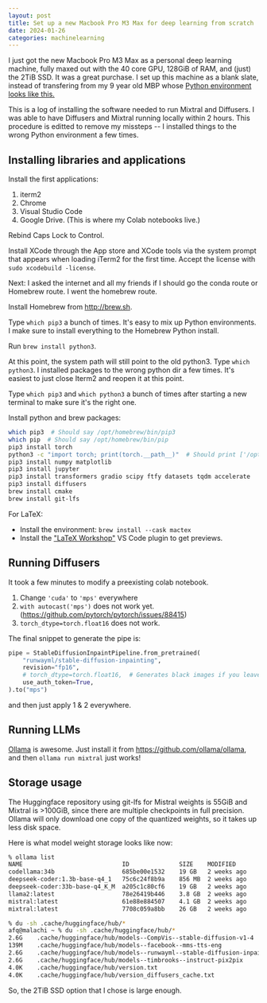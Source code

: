 ```yaml
---
layout: post
title: Set up a new Macbook Pro M3 Max for deep learning from scratch
date: 2024-01-26
categories: machinelearning
---
```


I just got the new Macbook Pro M3 Max as a personal deep learning machine, fully maxed out with the 40 core GPU, 128GiB of RAM, and (just) the 2TiB SSD.
It was a great purchase.
I set up this machine as a blank slate, instead of transfering from my 9 year old MBP whose [Python environment looks like this.](https://xkcd.com/1987/)

This is a log of installing the software needed to run Mixtral and Diffusers. I was able to have Diffusers and Mixtral running locally within 2 hours. This procedure is editted to remove my missteps -- I installed things to the wrong Python environment a few times. 

## Installing libraries and applications

Install the first applications:
1. iterm2
2. Chrome
3. Visual Studio Code
4. Google Drive. (This is where my Colab notebooks live.)

Rebind Caps Lock to Control.

Install XCode through the App store and XCode tools via the system prompt that appears when loading iTerm2 for the first time. Accept the license with `sudo xcodebuild -license`.

Next: I asked the internet and all my friends if I should go the conda route or Homebrew route. I went the homebrew route.

Install Homebrew from http://brew.sh.

Type `which pip3` a bunch of times. It's easy to mix up Python environments. I make sure to install everything to the Homebrew Python install.

Run `brew install python3`. 

At this point, the system path will still point to the old python3. Type `which python3`. I installed packages to the wrong python dir a few times. It's easiest to just close Iterm2 and reopen it at this point.

Type `which pip3` and `which python3` a bunch of times after starting a new terminal to make sure it's the right one.

Install python and brew packages:

```bash
which pip3  # Should say /opt/homebrew/bin/pip3
which pip  # Should say /opt/homebrew/bin/pip
pip3 install torch
python3 -c "import torch; print(torch.__path__)"  # Should print ['/opt/homebrew/lib/python3.11/site-packages/torch']
pip3 install numpy matplotlib
pip3 install jupyter
pip3 install transformers gradio scipy ftfy datasets tqdm accelerate
pip3 install diffusers
brew install cmake
brew install git-lfs
```

For LaTeX:

- Install the environment: `brew install --cask mactex`
- Install the ["LaTeX Workshop"](https://marketplace.visualstudio.com/items?itemName=James-Yu.latex-workshop) VS Code plugin to get previews.


## Running Diffusers

It took a few minutes to modify a preexisting colab notebook.

1. Change `'cuda'` to `'mps'` everywhere
2. `with autocast('mps')` does not work yet. (https://github.com/pytorch/pytorch/issues/88415)
3. `torch_dtype=torch.float16` does not work. 

The final snippet to generate the pipe is:
```python
pipe = StableDiffusionInpaintPipeline.from_pretrained(
    "runwayml/stable-diffusion-inpainting",
    revision="fp16",
    # torch_dtype=torch.float16,  # Generates black images if you leave it in.
    use_auth_token=True,
).to("mps")
```
and then just apply 1 \& 2 everywhere.


## Running LLMs

[Ollama](ollama.ai) is awesome. Just install it from https://github.com/ollama/ollama, and then `ollama run mixtral` just works!


## Storage usage

The Huggingface repository using git-lfs for Mistral weights is 55GiB and Mixtral is >100GiB, since there are multiple checkpoints in full precision. Ollama will only download one copy of the quantized weights, so it takes up less disk space.

Here is what model weight storage looks like now:
```bash
% ollama list
NAME                          	ID          	SIZE  	MODIFIED
codellama:34b                 	685be00e1532	19 GB 	2 weeks ago
deepseek-coder:1.3b-base-q4_1 	75c6c24f8b9a	856 MB	2 weeks ago
deepseek-coder:33b-base-q4_K_M	a205c1c80cf6	19 GB 	2 weeks ago
llama2:latest                 	78e26419b446	3.8 GB	2 weeks ago
mistral:latest                	61e88e884507	4.1 GB	2 weeks ago
mixtral:latest                	7708c059a8bb	26 GB 	2 weeks ago

% du -sh .cache/huggingface/hub/*
afq@malachi ~ % du -sh .cache/huggingface/hub/*
2.6G	.cache/huggingface/hub/models--CompVis--stable-diffusion-v1-4
139M	.cache/huggingface/hub/models--facebook--mms-tts-eng
2.6G	.cache/huggingface/hub/models--runwayml--stable-diffusion-inpainting
2.6G	.cache/huggingface/hub/models--timbrooks--instruct-pix2pix
4.0K	.cache/huggingface/hub/version.txt
4.0K	.cache/huggingface/hub/version_diffusers_cache.txt
```

So, the 2TiB SSD option that I chose is large enough.